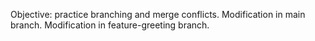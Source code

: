 Objective: practice branching and merge conflicts.
Modification in main branch.
Modification in feature-greeting branch.
